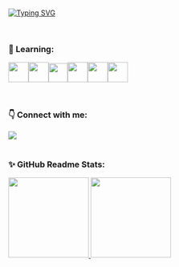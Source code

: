 <br> 

[![Typing SVG](https://readme-typing-svg.herokuapp.com?font=sans+serif+bold&size=36&color=DF18A5D2&background=FFFFFF00&center=true&vCenter=true&lines=Hello+World!+)](https://git.io/typing-svg)

<br>

### 🌱 Learning:

<img src="https://cdn.jsdelivr.net/gh/devicons/devicon/icons/html5/html5-original-wordmark.svg" width=40px/><img src="https://cdn.jsdelivr.net/gh/devicons/devicon/icons/css3/css3-original-wordmark.svg" width=40px/><img src="https://cdn.jsdelivr.net/gh/devicons/devicon/icons/javascript/javascript-original.svg" width=38px/><img src="https://cdn.jsdelivr.net/gh/devicons/devicon/icons/nodejs/nodejs-original.svg" width=40px/><img src="https://cdn.jsdelivr.net/gh/devicons/devicon/icons/postgresql/postgresql-plain-wordmark.svg" width=40px/><img src="https://cdn.jsdelivr.net/gh/devicons/devicon/icons/mongodb/mongodb-original-wordmark.svg"  width=40px/> 

<br>

### 👇 Connect with me:
<div>
<a href="https://www.linkedin.com/in/alinecviana" target="_blank"><img src="https://img.shields.io/badge/-LinkedIn-%230077B5?style=for-the-badge&logo=linkedin&logoColor=white" target="_blank"></a>   
</div>  

<br>

### ✨ GitHub Readme Stats:
<div>
<a href="https://github.com/alineviana">
<img height="160em" src="https://github-readme-stats.vercel.app/api/top-langs/?username=alineviana&layout=compact&langs_count=7&theme=dracula"/>
<img height="160em" src="https://github-readme-stats.vercel.app/api?username=alineviana&show_icons=true&theme=dracula&include_all_commits=true&count_private=true"/>
</div>




<!--
**alineviana/alineviana** is a ✨ _special_ ✨ repository because its `README.md` (this file) appears on your GitHub profile.

Here are some ideas to get you started:

- 🔭 I’m currently working on ...
- 🌱 I’m currently learning ...
- 👯 I’m looking to collaborate on ...
- 🤔 I’m looking for help with ...
- 💬 Ask me about ...
- 📫 How to reach me: ...
- 😄 Pronouns: ...
- ⚡ Fun fact: ...
-->
